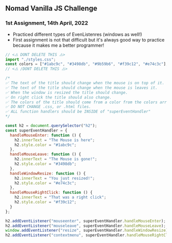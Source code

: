 <h2> Nomad Vanilla JS Challenge </h2>

<h3> 1st Assignment, 14th April, 2022 </h3>

- Practiced different types of EvenListenres (windows as well!)
- First assignment is not that difficult but it's always good way to practice because it makes me a better programmer!
```js
// <⚠️ DONT DELETE THIS ⚠️>
import "./styles.css";
const colors = ["#1abc9c", "#3498db", "#9b59b6", "#f39c12", "#e74c3c"];
// <⚠️ /DONT DELETE THIS ⚠️>

/*
✅ The text of the title should change when the mouse is on top of it.
✅ The text of the title should change when the mouse is leaves it.
✅ When the window is resized the title should change.
✅ On right click the title should also change.
✅ The colors of the title should come from a color from the colors array.
✅ DO NOT CHANGE .css, or .html files.
✅ ALL function handlers should be INSIDE of "superEventHandler"
*/

const h2 = document.querySelector("h2");
const superEventHandler = {
  handleMouseEnter: function () {
    h2.innerText = "The Mouse is here";
    h2.style.color = "#1abc9c";
  },
  handleMouseLeave: function () {
    h2.innerText = "The Mouse is gone!";
    h2.style.color = "#3498db";
  },
  handleWindowResize: function () {
    h2.innerText = "You just resized!";
    h2.style.color = "#e74c3c";
  },
  handleMouseRightClick: function () {
    h2.innerText = "That was a right click";
    h2.style.color = "#f39c12";
  }
};

h2.addEventListener("mouseenter", superEventHandler.handleMouseEnter);
h2.addEventListener("mouseleave", superEventHandler.handleMouseLeave);
window.addEventListener("resize", superEventHandler.handleWindowResize);
h2.addEventListener("contextmenu", superEventHandler.handleMouseRightClick);
```
